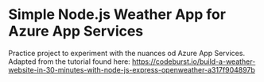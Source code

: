 # Simple Node.js Weather App for Azure App Services
Practice project to experiment with the nuances od Azure App Services. Adapted from the tutorial found here: https://codeburst.io/build-a-weather-website-in-30-minutes-with-node-js-express-openweather-a317f904897b

